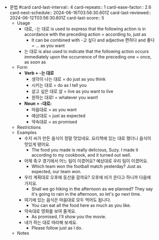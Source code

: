 - 문법 #card
  card-last-interval:: 4
  card-repeats:: 1
  card-ease-factor:: 2.6
  card-next-schedule:: 2024-06-16T03:56:30.601Z
  card-last-reviewed:: 2024-06-12T03:56:30.601Z
  card-last-score:: 5
	- Usage
		- 대로, -는 대로 is used to express that the following action is in accordance with the preceding action = according to, just as
			- It can be combined with -고 싶다 and adjective 편하다 and 좋다 = ... as you want
		- 는 대로  is also used to indicate that the following action occurs immediately upon the occurrence of the preceding one = once, as soon as
	- Form
		- **Verb + -는 대로**
			- 생각이 나는 대로 = do just as you think
			- 시키는 대로 = do as I tell you
			- 살고 싶은 대로 살 = live as you want to live
			- 원하는 대로! = whatever you want!
		- **Noun + -대로:**
			- 마음대로 = as you want
			- 예상대로 = just as expected
			- 약속대로 = as promised
	- Restrictions
	- Examples
		- 수지 씨가 만든 음식이 정말 맛있네요.
		  요리책에 있는 대로 했더니 음식이 맛있게 됐어요.
			- The food you made is really delicious, Suzy.
			  I made it according to my cookbook, and it turned out well.
		- 어제 축구 경기에서 어느 팀이 이겼어요?
		  예상대로 우리 팀이 이겼어요.
			- Which team won the football match yesterday?
			  Just as expected, our team won.
		- 우리 계획대로 오후에 등산을 갈까요?
		  오후에 비가 온다고 하니까 다음에 가지요.
			- Shall we go hiking in the afternoon as we planned?
			  They say it's going to rain in the afternoon, so let's go next time.
		- 여기에 있는 음식은 마음대로 모두 먹어도 됩니다.
			- You can eat all the food here as much as you like.
		- 약속대로 영화를 보여 줄게요.
			- As promised, I'll show you the movie.
		- 내가 하는 대로 따라해 보세요.
			- Please follow just as I do.
	- Notes